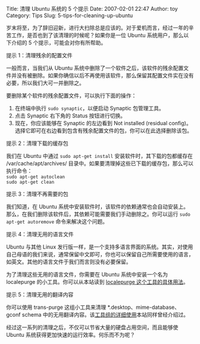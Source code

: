 Title: 清理 Ubuntu 系统的 5 个提示
Date: 2007-02-01 22:47
Author: toy
Category: Tips
Slug: 5-tips-for-cleaning-up-ubuntu

岁末将至，为了辞旧迎新，进行大扫除总是应该的。对于爱机而言，经过一年的辛苦工作，是否也到了该清理的时候呢？如果你是一位
Ubuntu 系统用户，那么以下介绍的 5 个提示，可能会对你有所帮助。

提示 1：清理残余的配置文件

一般而言，当我们从 Ubuntu
系统中删除了一个软件之后，该软件的残余配置文件并没有被删除。如果你确信以后不再使用该软件，那么保留其配置文件实在没有必要，所以我们大可一并删除之。

要删除某个软件的残余配置文件，可以执行下面的操作：

1.  在终端中执行 `sudo synaptic`，以便启动 Synaptic 包管理工具。
2.  点击 Synaptic 右下角的 Status 按钮进行切换。
3.  现在，你应该能够在 Synaptic 的左边看到 Not installed (residual
    config)。选择它即可在右边看到包含有残余配置文件的包，你可以在此选择删除该包。

提示 2：清理下载的缓存包

我们在 Ubuntu 中通过 `sudo apt-get install`
安装软件时，其下载的包都缓存在 /var/cache/apt/archives/
目录中。如果要清理掉这些已下载的缓存包，那么可以执行命令：  
`sudo apt-get autoclean`  
`sudo apt-get clean`

提示 3：清理不再需要的包

我们知道，在 Ubuntu
系统中安装软件时，该软件的依赖通常也会自动安装上。那么，在我们删除该软件后，其依赖可能需要我们手动删除之。你可以运行
`sudo apt-get autoremove` 命令来解决这个问题。

提示 4：清理无用的语言文件

Ubuntu 与其他 Linux
发行版一样，是一个支持多语言界面的系统。其实，对使用自己母语的我们来说，通常保留中文即可，你也可以保留自己所需要使用的语言，如英文。其他的语言文件于我们而言则没有必要保留。

为了清理这些无用的语言文件，你需要在 Ubuntu 系统中安装一个名为
localepurge 的小工具。你可以从本站读到 [localepurge
这个工具的具体用法](http://linuxtoy.org/archives/localepurge.html)。

提示 5：清理无用的翻译内容

你可以使用 trans-purge 这组小工具来清理 *.desktop、mime-database、gconf
schema
中的无用翻译内容。该[工具组的详细使用](http://linuxtoy.org/archives/trans_purge.html)本站同样曾经介绍过。

经过这一系列的清理之后，不仅可以节省大量的硬盘占用空间，而且能够使
Ubuntu 系统获得更加快速的运行效率。何乐而不为呢？

